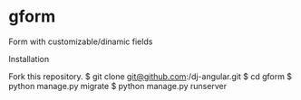 # gform
Form with customizable/dinamic fields

Installation

Fork this repository.
$ git clone git@github.com:<your username>/dj-angular.git
$ cd gform
$ python manage.py migrate
$ python manage.py runserver
